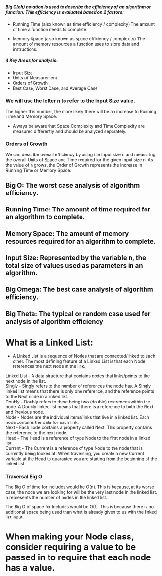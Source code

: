 ##### Big O(oh) notation is used to describe the efficiency of an algorithm or function. This efficiency is evaluated based on 2 factors:

- Running Time (also known as time efficiency / complexity)
  The amount of time a function needs to complete.

- Memory Space (also known as space efficiency / complexity)
  The amount of memory resources a function uses to store data and instructions.

##### 4 Key Areas for analysis:

- Input Size
- Units of Measurement
- Orders of Growth
- Best Case, Worst Case, and Average Case

### We will use the letter n to refer to the Input Size value.

The higher this number, the more likely there will be an increase to Running Time and Memory Space.

- Always be aware that Space Complexity and Time Complexity are measured differently and should be analyzed separately.

### Orders of Growth

We can describe overall efficiency by using the input size n and measuring the overall Units of Space and Time required for the given input size n. As the value of n grows, the Order of Growth represents the increase in Running Time or Memory Space.

## Big O: The worst case analysis of algorithm efficiency.

## Running Time: The amount of time required for an algorithm to complete.

## Memory Space: The amount of memory resources required for an algorithm to complete.

## Input Size: Represented by the variable n, the total size of values used as parameters in an algorithm.

## Big Omega: The best case analysis of algorithm efficiency.

## Big Theta: The typical or random case used for analysis of algorithm efficiency

# What is a Linked List:

- A Linked List is a sequence of Nodes that are connected/linked to each other. The most defining feature of a Linked List is that each Node references the next Node in the link.

Linked List - A data structure that contains nodes that links/points to the next node in the list.  
Singly - Singly refers to the number of references the node has. A Singly linked list means that there is only one reference, and the reference points to the Next node in a linked list.  
Doubly - Doubly refers to there being two (double) references within the node. A Doubly linked list means that there is a reference to both the Next and Previous node.  
Node - Nodes are the individual items/links that live in a linked list. Each node contains the data for each link.  
Next - Each node contains a property called Next. This property contains the reference to the next node.  
Head - The Head is a reference of type Node to the first node in a linked list.  
Current - The Current is a reference of type Node to the node that is currently being looked at. When traversing, you create a new Current variable at the Head to guarantee you are starting from the beginning of the linked list.

### Traversal Big O

The Big O of time for Includes would be O(n). This is because, at its worse case, the node we are looking for will be the very last node in the linked list. n represents the number of nodes in the linked list.

The Big O of space for Includes would be O(1). This is because there is no additional space being used than what is already given to us with the linked list input.

# When making your Node class, consider requiring a value to be passed in to require that each node has a value.
